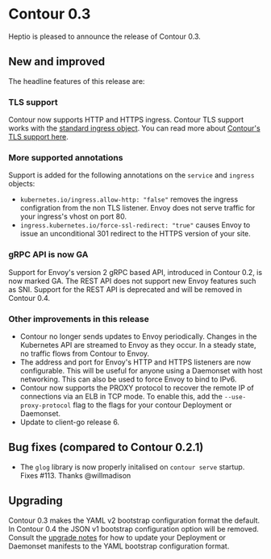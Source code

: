 # Contour 0.3

Heptio is pleased to announce the release of Contour 0.3.

## New and improved

The headline features of this release are:

### TLS support

Contour now supports HTTP and HTTPS ingress.
Contour TLS support works with the [standard ingress object][1].
You can read more about [Contour's TLS support here][2].  

### More supported annotations

Support is added for the following annotations on the `service` and `ingress` objects:

- `kubernetes.io/ingress.allow-http: "false"` removes the ingress configration from the non TLS listener. Envoy does not serve traffic for your ingress's vhost on port 80.
- `ingress.kubernetes.io/force-ssl-redirect: "true"` causes Envoy to issue an unconditional 301 redirect to the HTTPS version of your site.

### gRPC API is now GA

Support for Envoy's version 2 gRPC based API, introduced in Contour 0.2, is now marked GA.
The REST API does not support new Envoy features such as SNI.
Support for the REST API is deprecated and will be removed in Contour 0.4.

### Other improvements in this release

- Contour no longer sends updates to Envoy periodically. Changes in the Kubernetes API are streamed to Envoy as they occur. In a steady state, no traffic flows from Contour to Envoy.
- The address and port for Envoy's HTTP and HTTPS listeners are now configurable. This will be useful for anyone using a Daemonset with host networking. This can also be used to force Envoy to bind to IPv6.
- Contour now supports the PROXY protocol to recover the remote IP of connections via an ELB in TCP mode. To enable this, add the `--use-proxy-protocol` flag to the flags for your contour Deployment or Daemonset.
- Update to client-go release 6.

## Bug fixes (compared to Contour 0.2.1)

- The `glog` library is now properly initalised on `contour serve` startup. Fixes #113. Thanks @willmadison 

## Upgrading

Contour 0.3 makes the YAML v2 bootstrap configuration format the default.
In Contour 0.4 the JSON v1 bootstrap configuration option will be removed.
Consult the [upgrade notes][0] for how to update your Deployment or Daemonset manifests to the YAML bootstrap configuration format.

[0]: docs/upgrade.md
[1]: https://kubernetes.io/docs/concepts/services-networking/ingress/#tls
[2]: docs/tls.md
